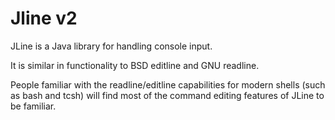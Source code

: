# Jline v2

JLine is a Java library for handling console input.

It is similar in functionality to BSD editline and GNU readline.

People familiar with the readline/editline capabilities for modern shells (such as bash and tcsh)
will find most of the command editing features of JLine to be familiar.